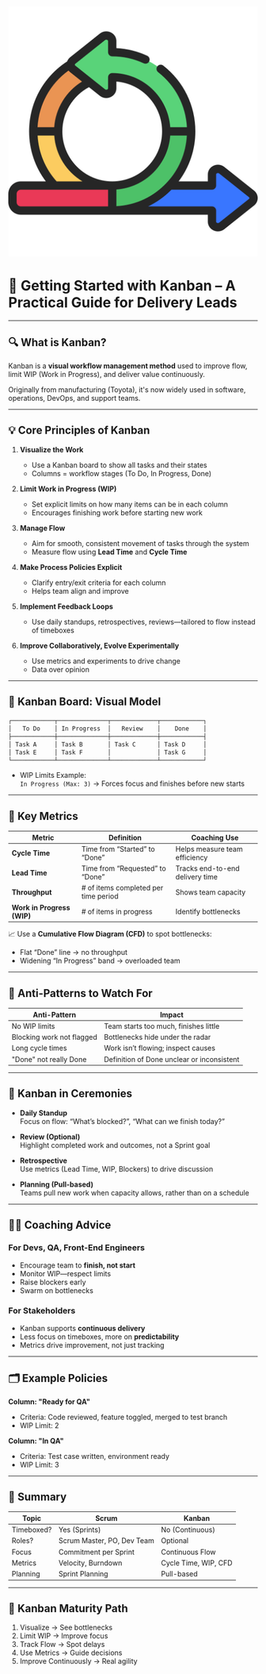 ![Agile fundementals](../images/Agile-undementals.png "Agile fundementals")
# 🧭 Getting Started with Kanban – A Practical Guide for Delivery Leads

---

## 🔍 What is Kanban?

Kanban is a **visual workflow management method** used to improve flow, limit WIP (Work in Progress), and deliver value continuously.

Originally from manufacturing (Toyota), it's now widely used in software, operations, DevOps, and support teams.

---

## 💡 Core Principles of Kanban

1. **Visualize the Work**
   - Use a Kanban board to show all tasks and their states
   - Columns = workflow stages (To Do, In Progress, Done)
   
2. **Limit Work in Progress (WIP)**
   - Set explicit limits on how many items can be in each column
   - Encourages finishing work before starting new work

3. **Manage Flow**
   - Aim for smooth, consistent movement of tasks through the system
   - Measure flow using **Lead Time** and **Cycle Time**

4. **Make Process Policies Explicit**
   - Clarify entry/exit criteria for each column
   - Helps team align and improve

5. **Implement Feedback Loops**
   - Use daily standups, retrospectives, reviews—tailored to flow instead of timeboxes

6. **Improve Collaboratively, Evolve Experimentally**
   - Use metrics and experiments to drive change
   - Data over opinion

---

## 🧠 Kanban Board: Visual Model

```
┌────────────┬──────────────┬─────────────┬────────────┐
│   To Do    │ In Progress  │   Review    │    Done    │
├────────────┼──────────────┼─────────────┼────────────┤
│ Task A     │ Task B       │ Task C      │ Task D     │
│ Task E     │ Task F       │             │ Task G     │
└────────────┴──────────────┴─────────────┴────────────┘
```

- WIP Limits Example:  
  `In Progress (Max: 3)` → Forces focus and finishes before new starts

---

## 📏 Key Metrics

| Metric | Definition | Coaching Use |
|--------|------------|--------------|
| **Cycle Time** | Time from “Started” to “Done” | Helps measure team efficiency |
| **Lead Time** | Time from “Requested” to “Done” | Tracks end-to-end delivery time |
| **Throughput** | # of items completed per time period | Shows team capacity |
| **Work in Progress (WIP)** | # of items in progress | Identify bottlenecks |

📈 Use a **Cumulative Flow Diagram (CFD)** to spot bottlenecks:
- Flat “Done” line → no throughput
- Widening “In Progress” band → overloaded team

---

## 🛑 Anti-Patterns to Watch For

| Anti-Pattern | Impact |
|--------------|--------|
| No WIP limits | Team starts too much, finishes little |
| Blocking work not flagged | Bottlenecks hide under the radar |
| Long cycle times | Work isn’t flowing; inspect causes |
| "Done" not really Done | Definition of Done unclear or inconsistent |

---

## 🤝 Kanban in Ceremonies

- **Daily Standup**  
  Focus on flow: “What’s blocked?”, “What can we finish today?”

- **Review (Optional)**  
  Highlight completed work and outcomes, not a Sprint goal

- **Retrospective**  
  Use metrics (Lead Time, WIP, Blockers) to drive discussion

- **Planning (Pull-based)**  
  Teams pull new work when capacity allows, rather than on a schedule

---

## 🧑‍🏫 Coaching Advice

### For Devs, QA, Front-End Engineers

- Encourage team to **finish, not start**
- Monitor WIP—respect limits
- Raise blockers early
- Swarm on bottlenecks

### For Stakeholders

- Kanban supports **continuous delivery**
- Less focus on timeboxes, more on **predictability**
- Metrics drive improvement, not just tracking

---

## 🗂️ Example Policies

**Column: "Ready for QA"**  
- Criteria: Code reviewed, feature toggled, merged to test branch  
- WIP Limit: 2

**Column: "In QA"**  
- Criteria: Test case written, environment ready  
- WIP Limit: 3

---

## 📌 Summary

| Topic | Scrum | Kanban |
|-------|-------|--------|
| Timeboxed? | Yes (Sprints) | No (Continuous) |
| Roles? | Scrum Master, PO, Dev Team | Optional |
| Focus | Commitment per Sprint | Continuous Flow |
| Metrics | Velocity, Burndown | Cycle Time, WIP, CFD |
| Planning | Sprint Planning | Pull-based |

---

## 🔄 Kanban Maturity Path

1. Visualize → See bottlenecks
2. Limit WIP → Improve focus
3. Track Flow → Spot delays
4. Use Metrics → Guide decisions
5. Improve Continuously → Real agility
